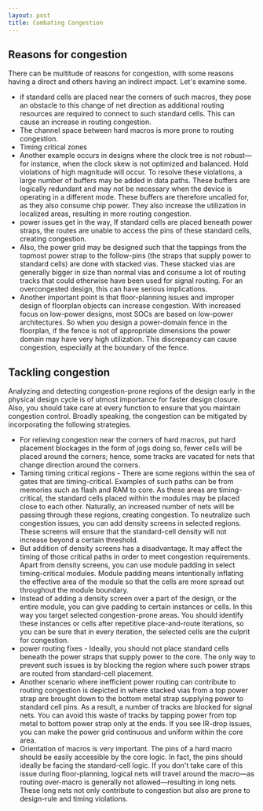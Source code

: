 ```yaml
---
layout: post
title: Combating Congestion
---
```


## Reasons for congestion
There can be multitude of reasons for congestion, with some reasons having a direct and others having an indirect impact. Let's examine some.

- if standard cells are placed near the corners of such macros, they pose an obstacle to this change of net direction as additional routing resources are required to connect to such standard cells. This can cause an increase in routing congestion.
- The channel space between hard macros is more prone to routing congestion.
- Timing critical zones
- Another example occurs in designs where the clock tree is not robust—for instance, when the clock skew is not optimized and balanced. Hold violations of high magnitude will occur. To resolve these violations, a large number of buffers may be added in data paths. These buffers are logically redundant and may not be necessary when the device is operating in a different mode. These buffers are therefore uncalled for, as they also consume chip power. They also increase the utilization in localized areas, resulting in more routing congestion.
- power issues get in the way, If standard cells are placed beneath power straps, the routes are unable to access the pins of these standard cells, creating congestion.
- Also, the power grid may be designed such that the tappings from the topmost power strap to the follow-pins (the straps that supply power to standard cells) are done with stacked vias. These stacked vias are generally bigger in size than normal vias and consume a lot of routing tracks that could otherwise have been used for signal routing. For an overcongested design, this can have serious implications.
- Another important point is that floor-planning issues and improper design of floorplan objects can increase congestion. With increased focus on low-power designs, most SOCs are based on low-power architectures. So when you design a power-domain fence in the floorplan, if the fence is not of appropriate dimensions the power domain may have very high utilization. This discrepancy can cause congestion, especially at the boundary of the fence.

## Tackling congestion
Analyzing and detecting congestion-prone regions of the design early in the physical design cycle is of utmost importance for faster design closure. Also, you should take care at every function to ensure that you maintain congestion control. Broadly speaking, the congestion can be mitigated by incorporating the following strategies.

- For relieving congestion near the corners of hard macros, put hard placement blockages in the form of jogs doing so, fewer cells will be placed around the corners; hence, some tracks are vacated for nets that change direction around the corners.
- Taming timing critical regions - There are some regions within the sea of gates that are timing-critical. Examples of such paths can be from memories such as flash and RAM to core. As these areas are timing-critical, the standard cells placed within the modules may be placed close to each other. Naturally, an increased number of nets will be passing through these regions, creating congestion. To neutralize such congestion issues, you can add density screens in selected regions. These screens will ensure that the standard-cell density will not increase beyond a certain threshold.
- But addition of density screens has a disadvantage. It may affect the timing of those critical paths in order to meet congestion requirements. Apart from density screens, you can use module padding in select timing-critical modules. Module padding means intentionally inflating the effective area of the module so that the cells are more spread out throughout the module boundary.
- Instead of adding a density screen over a part of the design, or the entire module, you can give padding to certain instances or cells. In this way you target selected congestion-prone areas. You should identify these instances or cells after repetitive place-and-route iterations, so you can be sure that in every iteration, the selected cells are the culprit for congestion.
- power routing fixes - Ideally, you should not place standard cells beneath the power straps that supply power to the core. The only way to prevent such issues is by blocking the region where such power straps are routed from standard-cell placement.
- Another scenario where inefficient power routing can contribute to routing congestion is depicted in where stacked vias from a top power strap are brought down to the bottom metal strap supplying power to standard cell pins. As a result, a number of tracks are blocked for signal nets. You can avoid this waste of tracks by tapping power from top metal to bottom power strap only at the ends. If you see IR-drop issues, you can make the power grid continuous and uniform within the core area.
- Orientation of macros is very important. The pins of a hard macro should be easily accessible by the core logic. In fact, the pins should ideally be facing the standard-cell logic. If you don't take care of this issue during floor-planning, logical nets will travel around the macro—as routing over-macro is generally not allowed—resulting in long nets. These long nets not only contribute to congestion but also are prone to design-rule and timing violations.
